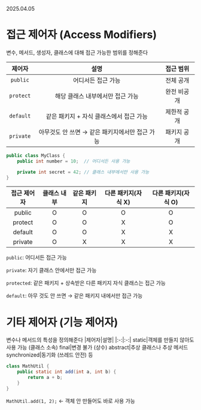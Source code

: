2025.04.05


# 접근 제어자 (Access Modifiers)
변수, 메서드, 생성자, 클래스에 대해 접근 가능한 범위를 정해준다

|제어자|설명|접근 범위|
|:-:|:-:|:-:|
``public``|어디서든 접근 가능|전체 공개
``protect``|해당 클래스 내부에서만 접근 가능|완전 비공개
``default``|같은 패키지 + 자식 클래스에서 접근 가능|제한적 공개
``private``|아무것도 안 쓰면 → 같은 패키지에서만 접근 가능|패키지 공개

```java
public class MyClass {
    public int number = 10;  // 어디서든 사용 가능

    private int secret = 42; // 클래스 내부에서만 사용 가능
}
```

|접근 제어자|클래스 내부|같은 패키지|다른 패키지(자식 X)|다른 패키지(자식 O)|
|:-:|:-:|:-:|:-:|:-:|
public|O|O|O|O
protect|O|O|X|O
default|O|O|X|X
private|O|X|X|X

``public``: 어디서든 접근 가능

``private``: 자기 클래스 안에서만 접근 가능

``protected``: 같은 패키지 + 상속받은 다른 패키지 자식 클래스는 접근 가능

``default``: 아무 것도 안 쓰면 → 같은 패키지 내에서만 접근 가능




# 기타 제어자 (기능 제어자)
변수나 메서드의 특성을 정의해준다
|제어자|설명|
|:-:|:-:|
static|객체를 만들지 않아도 사용 가능 (클래스 소속)
final|변경 불가 (상수)
abstract|추상 클래스나 추상 메서드
synchronized|동기화 (쓰레드 안전) 등

```java
class MathUtil {
    public static int add(int a, int b) {
        return a + b;
    }
}
```
``MathUtil.add(1, 2);`` ← 객체 안 만들어도 바로 사용 가능